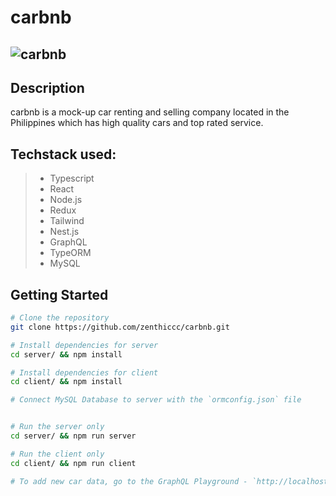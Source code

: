 # carbnb
![carbnb](demo/demo.gif)
---
## Description
carbnb is a mock-up car renting and selling company located in the Philippines which has high quality cars and top rated service.

## Techstack used:
> - Typescript
> - React
> - Node.js
> - Redux
> - Tailwind 
> - Nest.js
> - GraphQL
> - TypeORM
> - MySQL


## Getting Started

```bash
# Clone the repository
git clone https://github.com/zenthiccc/carbnb.git
```
```bash
# Install dependencies for server
cd server/ && npm install

# Install dependencies for client
cd client/ && npm install
```
```bash
# Connect MySQL Database to server with the `ormconfig.json` file
```
```bash

# Run the server only
cd server/ && npm run server

# Run the client only
cd client/ && npm run client

```

```bash
# To add new car data, go to the GraphQL Playground - `http://localhost:5000/graphql`
```

